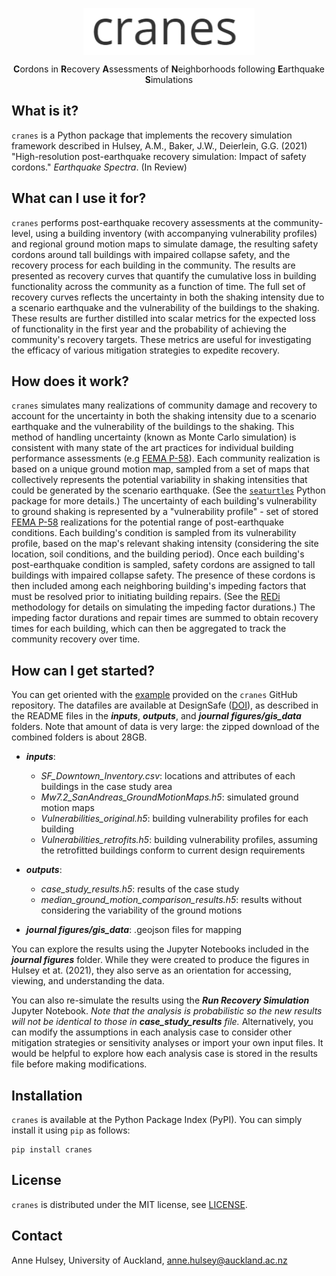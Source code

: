 <p align="center"> <img src="https://raw.githubusercontent.com/annehulsey/cranes/master/doc_src/cranes_title.PNG" align="middle" height=75 /></p>

<p align="center"> <b>C</b>ordons</b> in <b>R</b>ecovery</b> <b>A</b>ssessments of <b>N</b>eighborhoods following <b>E</b>arthquake <b>S</b>imulations</p>



## What is it?

`cranes` is a Python package that implements the recovery simulation framework described in Hulsey, A.M., Baker, J.W., Deierlein, G.G. (2021) "High-resolution post-earthquake recovery simulation: Impact of safety cordons." *Earthquake Spectra*. (In Review)

## What can I use it for?

`cranes` performs post-earthquake recovery assessments at the community-level, using a building inventory (with accompanying vulnerability profiles) and regional ground motion maps to simulate damage, the resulting safety cordons around tall buildings with impaired collapse safety, and the recovery process for each building in the community. The results are presented as recovery curves that quantify the cumulative loss in building functionality across the community as a function of time. The full set of recovery curves reflects the uncertainty in both the shaking intensity due to a scenario earthquake and the vulnerability of the buildings to the shaking. These results are further distilled into scalar metrics for the expected loss of functionality in the first year and the probability of achieving the community's recovery targets. These metrics are useful for investigating the efficacy of various mitigation strategies to expedite recovery.

## How does it work?

`cranes` simulates many realizations of community damage and recovery to account for the uncertainty in both the shaking intensity due to a scenario earthquake and the vulnerability of the buildings to the shaking. This method of handling uncertainty (known as Monte Carlo simulation) is consistent with many state of the art practices for individual building performance assessments (e.g [FEMA P-58](https://femap58.atcouncil.org/)). Each community realization is based on a unique ground motion map, sampled from a set of maps that collectively represents the potential variability in shaking intensities that could be generated by the scenario earthquake. (See the [`seaturtles`](https://github.com/annehulsey/seaturtles) Python package for more details.) The uncertainty of each building's vulnerability to ground shaking is represented by a "vulnerability profile" -  set of stored [FEMA P-58](https://femap58.atcouncil.org/) realizations for the potential range of post-earthquake conditions. Each building's condition is sampled from its vulnerability profile, based on the map's relevant shaking intensity (considering the site location, soil conditions, and the building period). Once each building's post-earthquake condition is sampled, safety cordons are assigned to tall buildings with impaired collapse safety. The presence of these cordons is then included among each neighboring building's impeding factors that must be resolved prior to initiating building repairs. (See the [REDi](https://www.arup.com/perspectives/publications/research/section/redi-rating-system) methodology for details on simulating the impeding factor durations.) The impeding factor durations and repair times are summed to obtain recovery times for each building, which can then be aggregated to track the community recovery over time.

## How can I get started?

You can get oriented with the [example](https://github.com/annehulsey/cranes/tree/master/example/example.zip) provided on the `cranes` GitHub repository. The datafiles are available at DesignSafe ([DOI](https://doi.org/10.17603/ds2-dpam-dm40)), as described in the README files in the ***inputs***, ***outputs***, and ***journal figures/gis_data*** folders. Note that amount of data is very large: the zipped download of the combined folders is about 28GB.

- ***inputs***: 
  - *SF_Downtown_Inventory.csv*: 	locations and attributes of each buildings in the case study area
  - *Mw7.2_SanAndreas_GroundMotionMaps.h5*: 	simulated ground motion maps
  - *Vulnerabilities_original.h5*: 	building vulnerability profiles for each building
  - *Vulnerabilities_retrofits.h5*: 	building vulnerability profiles, assuming the retrofitted buildings conform to current design requirements

- ***outputs***: 
  - *case_study_results.h5*: 	results of the case study
  - *median_ground_motion_comparison_results.h5*: 	results without considering the variability of the ground motions

- ***journal figures/gis_data***: 	.geojson files for mapping

You can explore the results using the Jupyter Notebooks included in the ***journal figures*** folder. While they were created to produce the figures in Hulsey et at. (2021), they also serve as an orientation for accessing, viewing, and understanding the data.

You can also re-simulate the results using the ***Run Recovery Simulation*** Jupyter Notebook. *Note that the analysis is probabilistic so the new results will not be identical to those in **case_study_results** file.* Alternatively, you can modify the assumptions in each analysis case to consider other mitigation strategies or sensitivity analyses or import your own input files. It would be helpful to explore how each analysis case is stored in the results file before making modifications.

## Installation

`cranes` is available at the Python Package Index (PyPI). You can simply install it using `pip` as follows:

```
pip install cranes
```

## License

`cranes` is distributed under the MIT license, see [LICENSE](https://github.com/annehulsey/cranes/blob/main/LICENSE).

## Contact

Anne Hulsey, University of Auckland, anne.hulsey@auckland.ac.nz

